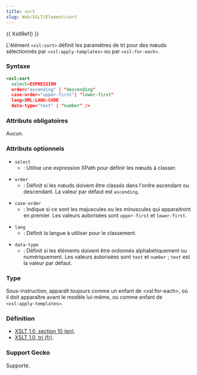 ```yaml
---
title: sort
slug: Web/XSLT/Element/sort
---
```


{{ XsltRef() }}

L'élément `<xsl:sort>` définit les paramètres de tri pour des nœuds sélectionnés par `<xsl:apply-templates>` ou par `<xsl:for-each>`.

### Syntaxe

```xml
<xsl:sort
  select=EXPRESSION
  order="ascending" | "descending"
  case-order="upper-first"| "lower-first"
  lang=XML:LANG-CODE
  data-type="text" | "number" />
```

### Attributs obligatoires

Aucun.

### Attributs optionnels

- `select`
  - : Utilise une expression XPath pour définir les nœuds à classer.

<!---->

- `order`
  - : Définit si les nœuds doivent être classés dans l'ordre ascendant ou descendant. La valeur par défaut est `ascending`.

<!---->

- `case-order`
  - : Indique si ce sont les majuscules ou les minuscules qui apparaitront en premier. Les valeurs autorisées sont `upper-first` et `lower-first`.

<!---->

- `lang`
  - : Définit la langue à utiliser pour le classement.

<!---->

- `data-type`
  - : Définit si les éléments doivent être ordonnés alphabétiquement ou numériquement. Les valeurs autorisées sont `text` et `number`&nbsp;; `text` est la valeur par défaut.

### Type

Sous-instruction, apparaît toujours comme un enfant de \<xsl:for-each>, où il doit apparaître avant le modèle lui-même, ou comme enfant de `<xsl:apply-templates>`.

### Définition

- [XSLT 1.0, section 10 (en)](http://www.w3.org/TR/xslt#sorting).
- [XSLT 1.0, tri (fr)](http://xmlfr.org/w3c/TR/xslt/#sorting).

### Support Gecko

Supporté.
